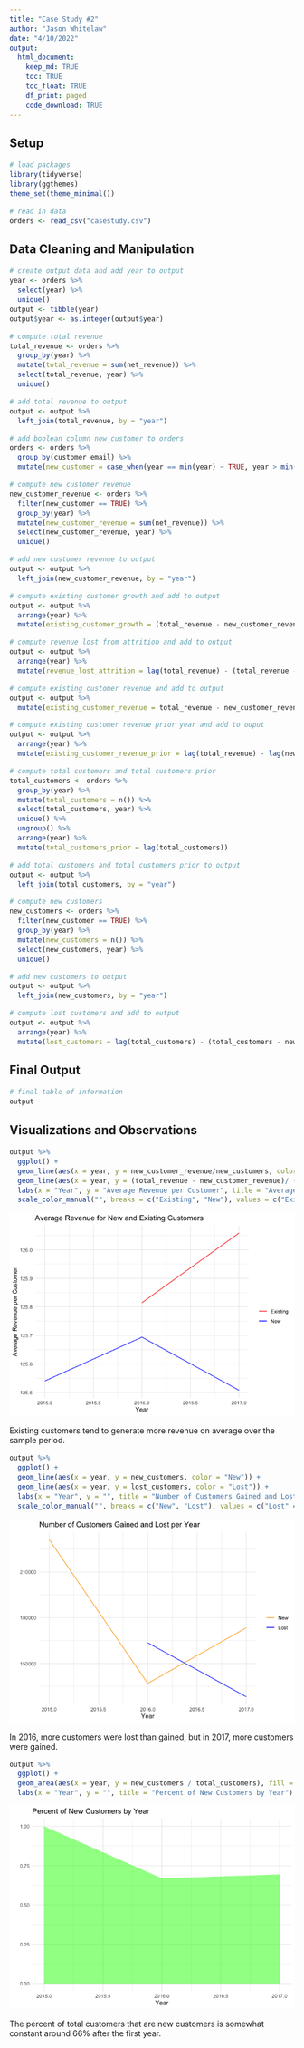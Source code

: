 ```yaml
---
title: "Case Study #2"
author: "Jason Whitelaw"
date: "4/10/2022"
output: 
  html_document:
    keep_md: TRUE
    toc: TRUE
    toc_float: TRUE
    df_print: paged
    code_download: TRUE
---
```


## Setup




```r
# load packages
library(tidyverse)
library(ggthemes)
theme_set(theme_minimal())
```


```r
# read in data
orders <- read_csv("casestudy.csv")
```

## Data Cleaning and Manipulation


```r
# create output data and add year to output
year <- orders %>%
  select(year) %>%
  unique()
output <- tibble(year)
output$year <- as.integer(output$year)
```


```r
# compute total revenue
total_revenue <- orders %>%
  group_by(year) %>%
  mutate(total_revenue = sum(net_revenue)) %>%
  select(total_revenue, year) %>%
  unique()
```


```r
# add total revenue to output
output <- output %>%
  left_join(total_revenue, by = "year")
```


```r
# add boolean column new_customer to orders
orders <- orders %>%
  group_by(customer_email) %>%
  mutate(new_customer = case_when(year == min(year) ~ TRUE, year > min(year) ~ FALSE))
```


```r
# compute new customer revenue
new_customer_revenue <- orders %>%
  filter(new_customer == TRUE) %>%
  group_by(year) %>%
  mutate(new_customer_revenue = sum(net_revenue)) %>%
  select(new_customer_revenue, year) %>%
  unique()
```


```r
# add new customer revenue to output
output <- output %>%
  left_join(new_customer_revenue, by = "year")
```


```r
# compute existing customer growth and add to output
output <- output %>%
  arrange(year) %>%
  mutate(existing_customer_growth = (total_revenue - new_customer_revenue) - (lag(total_revenue) - lag(new_customer_revenue)))
```


```r
# compute revenue lost from attrition and add to output
output <- output %>%
  arrange(year) %>%
  mutate(revenue_lost_attrition = lag(total_revenue) - (total_revenue - new_customer_revenue))
```


```r
# compute existing customer revenue and add to output
output <- output %>%
  mutate(existing_customer_revenue = total_revenue - new_customer_revenue)
```


```r
# compute existing customer revenue prior year and add to ouput
output <- output %>%
  arrange(year) %>%
  mutate(existing_customer_revenue_prior = lag(total_revenue) - lag(new_customer_revenue))
```


```r
# compute total customers and total customers prior
total_customers <- orders %>%
  group_by(year) %>%
  mutate(total_customers = n()) %>%
  select(total_customers, year) %>%
  unique() %>%
  ungroup() %>%
  arrange(year) %>%
  mutate(total_customers_prior = lag(total_customers))
```


```r
# add total customers and total customers prior to output
output <- output %>%
  left_join(total_customers, by = "year")
```


```r
# compute new customers
new_customers <- orders %>%
  filter(new_customer == TRUE) %>%
  group_by(year) %>%
  mutate(new_customers = n()) %>%
  select(new_customers, year) %>%
  unique()
```


```r
# add new customers to output
output <- output %>%
  left_join(new_customers, by = "year")
```


```r
# compute lost customers and add to output
output <- output %>%
  arrange(year) %>%
  mutate(lost_customers = lag(total_customers) - (total_customers - new_customers))
```

## Final Output


```r
# final table of information
output
```

<div data-pagedtable="false">
  <script data-pagedtable-source type="application/json">
{"columns":[{"label":["year"],"name":[1],"type":["dbl"],"align":["right"]},{"label":["total_revenue"],"name":[2],"type":["dbl"],"align":["right"]},{"label":["new_customer_revenue"],"name":[3],"type":["dbl"],"align":["right"]},{"label":["existing_customer_growth"],"name":[4],"type":["dbl"],"align":["right"]},{"label":["revenue_lost_attrition"],"name":[5],"type":["dbl"],"align":["right"]},{"label":["existing_customer_revenue"],"name":[6],"type":["dbl"],"align":["right"]},{"label":["existing_customer_revenue_prior"],"name":[7],"type":["dbl"],"align":["right"]},{"label":["total_customers"],"name":[8],"type":["int"],"align":["right"]},{"label":["total_customers_prior"],"name":[9],"type":["int"],"align":["right"]},{"label":["new_customers"],"name":[10],"type":["int"],"align":["right"]},{"label":["lost_customers"],"name":[11],"type":["int"],"align":["right"]}],"data":[{"1":"2015","2":"29036749","3":"29036749","4":"NA","5":"NA","6":"0","7":"NA","8":"231294","9":"NA","10":"231294","11":"NA"},{"1":"2016","2":"25730944","3":"17206367","4":"8524577","5":"20512172","6":"8524577","7":"0","8":"204646","9":"231294","10":"136891","11":"163539"},{"1":"2017","2":"31417495","3":"21769213","4":"1123705","5":"16082662","6":"9648282","7":"8524577","8":"249987","9":"204646","10":"173449","11":"128108"}],"options":{"columns":{"min":{},"max":[10]},"rows":{"min":[10],"max":[10]},"pages":{}}}
  </script>
</div>

## Visualizations and Observations


```r
output %>%
  ggplot() +
  geom_line(aes(x = year, y = new_customer_revenue/new_customers, color = "New")) +
  geom_line(aes(x = year, y = (total_revenue - new_customer_revenue)/ (total_customers - new_customers), , color = "Existing")) +
  labs(x = "Year", y = "Average Revenue per Customer", title = "Average Revenue for New and Existing Customers") +
  scale_color_manual("", breaks = c("Existing", "New"), values = c("Existing" = "red", "New" = "blue"))
```

![](case_study_2_files/figure-html/unnamed-chunk-19-1.png)<!-- -->

Existing customers tend to generate more revenue on average over the sample period.


```r
output %>%
  ggplot() +
  geom_line(aes(x = year, y = new_customers, color = "New")) +
  geom_line(aes(x = year, y = lost_customers, color = "Lost")) +
  labs(x = "Year", y = "", title = "Number of Customers Gained and Lost per Year") +
  scale_color_manual("", breaks = c("New", "Lost"), values = c("Lost" = "blue", "New" = "orange"))
```

![](case_study_2_files/figure-html/unnamed-chunk-20-1.png)<!-- -->

In 2016, more customers were lost than gained, but in 2017, more customers were gained.


```r
output %>%
  ggplot() +
  geom_area(aes(x = year, y = new_customers / total_customers), fill = "green", alpha = .5) +
  labs(x = "Year", y = "", title = "Percent of New Customers by Year")
```

![](case_study_2_files/figure-html/unnamed-chunk-21-1.png)<!-- -->

The percent of total customers that are new customers is somewhat constant around 66% after the first year.
